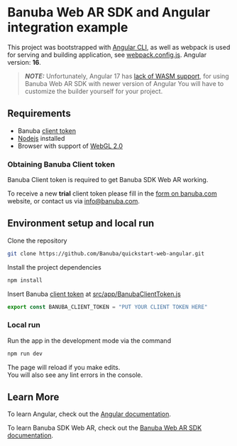 # Banuba Web AR SDK and Angular integration example

This project was bootstrapped with [Angular CLI](https://www.npmjs.com/package/@angular/cli), as well as webpack is used for serving and building application, see [webpack.config.js](./webpack.config.js). Angular version: **16**.

> **_NOTE:_** Unfortunately, Angular 17 has [lack of WASM support](https://angular.io/guide/esbuild#unimplemented-options-and-behavior), for using Banuba Web AR SDK with newer version of Angular You will have to customize the builder yourself for your project.

## Requirements

- Banuba [client token](#obtaining-banuba-client-token)
- [Nodejs](https://nodejs.org/en/) installed
- Browser with support of [WebGL 2.0](https://caniuse.com/#feat=webgl2)

### Obtaining Banuba Client token

Banuba Client token is required to get Banuba SDK Web AR working.

To receive a new **trial** client token please fill in the [form on banuba.com](https://www.banuba.com/face-filters-sdk) website, or contact us via [info@banuba.com](mailto:info@banuba.com).

## Environment setup and local run

Clone the repository

```bash
git clone https://github.com/Banuba/quickstart-web-angular.git
```

Install the project dependencies

```bash
npm install
```

Insert Banuba [client token](#obtaining-banuba-client-token) at [src/app/BanubaClientToken.js](./src/app/BanubaClientToken.ts#L1)

```js
export const BANUBA_CLIENT_TOKEN = "PUT YOUR CLIENT TOKEN HERE"
```

### Local run

Run the app in the development mode via the command

```bash
npm run dev
```

The page will reload if you make edits.\
You will also see any lint errors in the console.

## Learn More

To learn Angular, check out the [Angular documentation](https://angular.io/docs).

To learn Banuba SDK Web AR, check out the [Banuba Web AR SDK documentation](https://docs.banuba.com/face-ar-sdk/web/web_overview).


